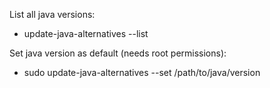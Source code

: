 List all java versions:
* update-java-alternatives --list

Set java version as default (needs root permissions):
* sudo update-java-alternatives --set /path/to/java/version

